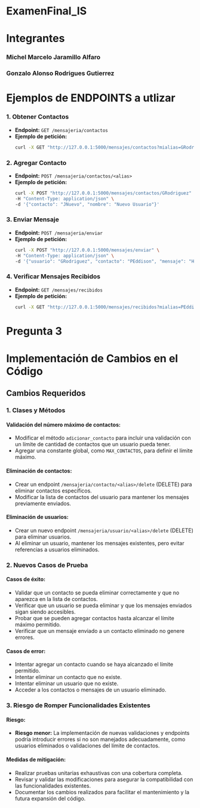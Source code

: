 # ExamenFinal_IS
# Integrantes 
### Michel Marcelo Jaramillo Alfaro
### Gonzalo Alonso Rodrigues Gutierrez


# Ejemplos de ENDPOINTS a utlizar 
### 1. Obtener Contactos
- **Endpoint:** `GET /mensajeria/contactos`
- **Ejemplo de petición:**
  ```bash
  curl -X GET "http://127.0.0.1:5000/mensajes/contactos?mialias=GRodriguez"
  ```


### 2. Agregar Contacto
- **Endpoint:** `POST /mensajeria/contactos/<alias>`
- **Ejemplo de petición:**
  ```bash
  curl -X POST "http://127.0.0.1:5000/mensajes/contactos/GRodriguez" \
  -H "Content-Type: application/json" \
  -d '{"contacto": "JNuevo", "nombre": "Nuevo Usuario"}'
  ```

### 3. Enviar Mensaje
- **Endpoint:** `POST /mensajeria/enviar`
- **Ejemplo de petición:**
  ```bash
  curl -X POST "http://127.0.0.1:5000/mensajes/enviar" \
  -H "Content-Type: application/json" \
  -d '{"usuario": "GRodriguez", "contacto": "PEddison", "mensaje": "Hola, Eddison!"}'
  ```


### 4. Verificar Mensajes Recibidos
- **Endpoint:** `GET /mensajes/recibidos`
- **Ejemplo de petición:**
  ```bash
  curl -X GET "http://127.0.0.1:5000/mensajes/recibidos?mialias=PEddison"
  ```






# Pregunta 3 
# Implementación de Cambios en el Código

## Cambios Requeridos

### 1. Clases y Métodos

#### Validación del número máximo de contactos:
- Modificar el método `adicionar_contacto` para incluir una validación con un límite de cantidad de contactos que un usuario pueda tener.
- Agregar una constante global, como `MAX_CONTACTOS`, para definir el límite máximo.

#### Eliminación de contactos:
- Crear un endpoint `/mensajeria/contacto/<alias>/delete` (DELETE) para eliminar contactos específicos.
- Modificar la lista de contactos del usuario para mantener los mensajes previamente enviados.

#### Eliminación de usuarios:
- Crear un nuevo endpoint `/mensajeria/usuario/<alias>/delete` (DELETE) para eliminar usuarios.
- Al eliminar un usuario, mantener los mensajes existentes, pero evitar referencias a usuarios eliminados.



### 2. Nuevos Casos de Prueba

#### Casos de éxito:
- Validar que un contacto se pueda eliminar correctamente y que no aparezca en la lista de contactos.
- Verificar que un usuario se pueda eliminar y que los mensajes enviados sigan siendo accesibles.
- Probar que se pueden agregar contactos hasta alcanzar el límite máximo permitido.
- Verificar que un mensaje enviado a un contacto eliminado no genere errores.

#### Casos de error:
- Intentar agregar un contacto cuando se haya alcanzado el límite permitido.
- Intentar eliminar un contacto que no existe.
- Intentar eliminar un usuario que no existe.
- Acceder a los contactos o mensajes de un usuario eliminado.



### 3. Riesgo de Romper Funcionalidades Existentes

#### Riesgo:
- **Riesgo menor:** La implementación de nuevas validaciones y endpoints podría introducir errores si no son manejados adecuadamente, como usuarios eliminados o validaciones del límite de contactos.

#### Medidas de mitigación:
- Realizar pruebas unitarias exhaustivas con una cobertura completa.
- Revisar y validar las modificaciones para asegurar la compatibilidad con las funcionalidades existentes.
- Documentar los cambios realizados para facilitar el mantenimiento y la futura expansión del código.

